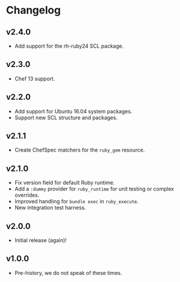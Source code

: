 # Changelog

## v2.4.0

* Add support for the rh-ruby24 SCL package.

## v2.3.0

* Chef 13 support.

## v2.2.0

* Add support for Ubuntu 16.04 system packages.
* Support new SCL structure and packages.

## v2.1.1

* Create ChefSpec matchers for the `ruby_gem` resource.

## v2.1.0

* Fix version field for default Ruby runtime.
* Add a `:dummy` provider for `ruby_runtime` for unit testing or complex overrides.
* Improved handling for `bundle exec` in `ruby_execute`.
* New integration test harness.

## v2.0.0

* Initial release (again)!

## v1.0.0

* Pre-history, we do not speak of these times.
